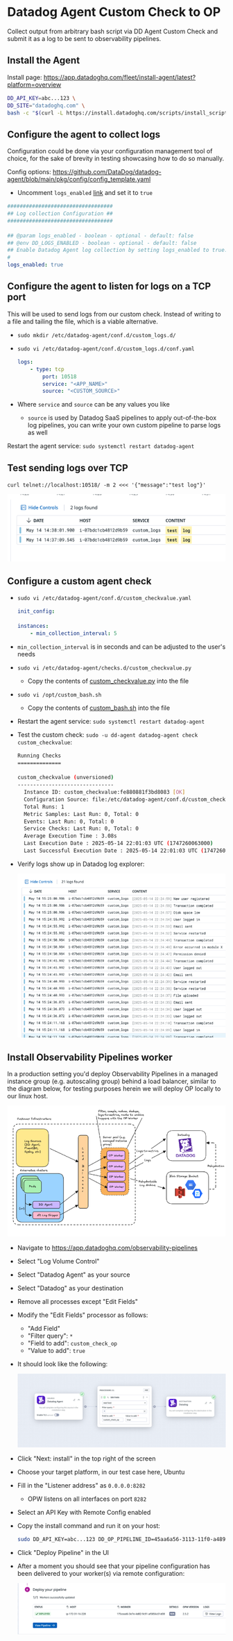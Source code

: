 # Datadog Agent Custom Check to OP

Collect output from arbitrary bash script via DD Agent Custom Check and submit it as a log to be sent to observability pipelines.

## Install the Agent

Install page: https://app.datadoghq.com/fleet/install-agent/latest?platform=overview

```bash
DD_API_KEY=abc...123 \
DD_SITE="datadoghq.com" \
bash -c "$(curl -L https://install.datadoghq.com/scripts/install_script_agent7.sh)"
```

## Configure the agent to collect logs

Configuration could be done via your configuration management tool of choice, for the sake of brevity in testing showcasing how to do so manually.

Config options: https://github.com/DataDog/datadog-agent/blob/main/pkg/config/config_template.yaml

- Uncomment `logs_enabled` [link](https://github.com/DataDog/datadog-agent/blob/main/pkg/config/config_template.yaml#L941-L949) and set it to `true`

```yaml
##################################
## Log collection Configuration ##
##################################

## @param logs_enabled - boolean - optional - default: false
## @env DD_LOGS_ENABLED - boolean - optional - default: false
## Enable Datadog Agent log collection by setting logs_enabled to true.
#
logs_enabled: true
```

## Configure the agent to listen for logs on a TCP port

This will be used to send logs from our custom check. Instead of writing to a file and tailing the file, which is a viable alternative.

- `sudo mkdir /etc/datadog-agent/conf.d/custom_logs.d/`
- `sudo vi /etc/datadog-agent/conf.d/custom_logs.d/conf.yaml`

    ```yaml
    logs:
        - type: tcp
            port: 10518
            service: "<APP_NAME>"
            source: "<CUSTOM_SOURCE>"
    ```

- Where `service` and `source` can be any values you like
  - `source` is used by Datadog SaaS pipelines to apply out-of-the-box log pipelines, you can write your own custom pipeline to parse logs as well

Restart the agent service: `sudo systemctl restart datadog-agent`

## Test sending logs over TCP

`curl telnet://localhost:10518/ -m 2 <<< '{"message":"test log"}'`

![tcp test log](./images/tcp-test-log.png)

## Configure a custom agent check

- `sudo vi /etc/datadog-agent/conf.d/custom_checkvalue.yaml`

    ```yaml
    init_config:

    instances:
        - min_collection_interval: 5
    ```

- `min_collection_interval` is in seconds and can be adjusted to the user's needs
- `sudo vi /etc/datadog-agent/checks.d/custom_checkvalue.py`
  - Copy the contents of [custom_checkvalue.py](./custom_checkvalue.py) into the file
- `sudo vi /opt/custom_bash.sh`
  - Copy the contents of [custom_bash.sh](./custom_bash.sh) into the file
- Restart the agent service: `sudo systemctl restart datadog-agent`
- Test the custom check: `sudo -u dd-agent datadog-agent check custom_checkvalue`:

    ```bash
    Running Checks
    ==============

    custom_checkvalue (unversioned)
    -------------------------------
      Instance ID: custom_checkvalue:fe880881f3bd8083 [OK]
      Configuration Source: file:/etc/datadog-agent/conf.d/custom_checkvalue.yaml
      Total Runs: 1
      Metric Samples: Last Run: 0, Total: 0
      Events: Last Run: 0, Total: 0
      Service Checks: Last Run: 0, Total: 0
      Average Execution Time : 3.08s
      Last Execution Date : 2025-05-14 22:01:03 UTC (1747260063000)
      Last Successful Execution Date : 2025-05-14 22:01:03 UTC (1747260063000)
    ```

- Verify logs show up in Datadog log explorer:

    ![custom check logs](./images/custom_check_logs.png)

## Install Observability Pipelines worker

In a production setting you'd deploy Observability Pipelines in a managed instance group (e.g. autoscaling group) behind a load balancer, similar to the diagram below, for testing purposes herein we will deploy OP locally to our linux host.

![op arch](./images/op-arch.png)

- Navigate to https://app.datadoghq.com/observability-pipelines
- Select "Log Volume Control"
- Select "Datadog Agent" as your source
- Select "Datadog" as your destination
- Remove all processes except "Edit Fields"
- Modify the "Edit Fields" processor as follows:
  - "Add Field"
  - "Filter query": `*`
  - "Field to add": `custom_check_op`
  - "Value to add": `true`
- It should look like the following:

    ![op init config](./images/op-init-config.png)

- Click "Next: install" in the top right of the screen
- Choose your target platform, in our test case here, Ubuntu
- Fill in the "Listener address" as `0.0.0.0:8282`
  - OPW listens on all interfaces on port `8282`
- Select an API Key with Remote Config enabled
- Copy the install command and run it on your host:

    ```bash
    sudo DD_API_KEY=abc...123 DD_OP_PIPELINE_ID=45aa6a56-3113-11f0-a489-da7ad0900002 DD_SITE=datadoghq.com DD_OP_SOURCE_DATADOG_AGENT_ADDRESS='0.0.0.0:8282' bash -c "$(curl -L https://install.datadoghq.com/scripts/install_script_op_worker2.sh)"
    ```

- Click "Deploy Pipeline" in the UI
- After a moment you should see that your pipeline configuration has been delivered to your worker(s) via remote configuration:

    ![op deploy](./images/op-deploy.png)

